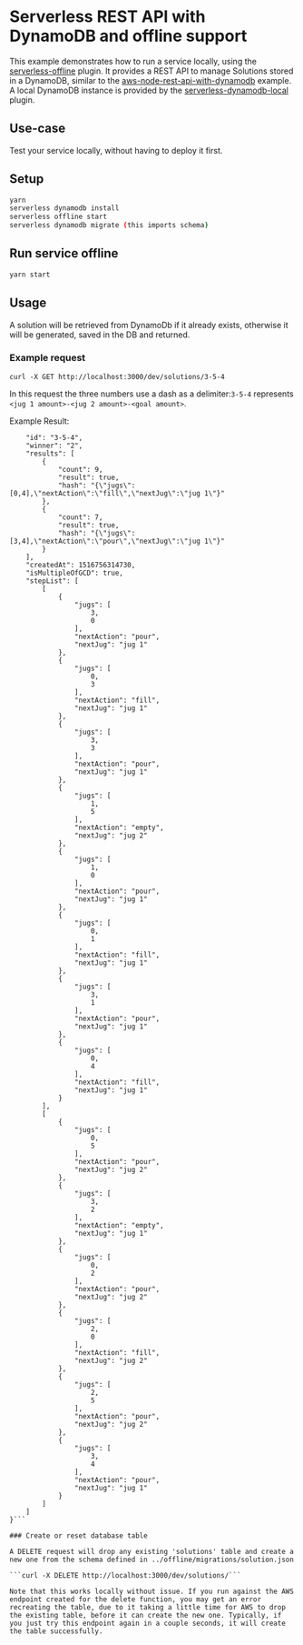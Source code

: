 # Serverless REST API with DynamoDB and offline support

This example demonstrates how to run a service locally, using the
[serverless-offline](https://github.com/dherault/serverless-offline) plugin. It
provides a REST API to manage Solutions stored in a DynamoDB, similar to the
[aws-node-rest-api-with-dynamodb](https://github.com/serverless/examples/tree/master/aws-node-rest-api-with-dynamodb)
example. A local DynamoDB instance is provided by the
[serverless-dynamodb-local](https://github.com/99xt/serverless-dynamodb-local)
plugin.

## Use-case

Test your service locally, without having to deploy it first.

## Setup

```bash
yarn
serverless dynamodb install
serverless offline start
serverless dynamodb migrate (this imports schema)
```

## Run service offline

```bash
yarn start
```

## Usage

A solution will be retrieved from DynamoDb if it already exists, otherwise it will be generated, saved in the DB and returned.

### Example request
```curl -X GET http://localhost:3000/dev/solutions/3-5-4```

In this request the three numbers use a dash as a delimiter:`3-5-4` represents `<jug 1 amount>-<jug 2 amount>-<goal amount>`.


Example Result:

```{
    "id": "3-5-4",
    "winner": "2",
    "results": [
        {
            "count": 9,
            "result": true,
            "hash": "{\"jugs\":[0,4],\"nextAction\":\"fill\",\"nextJug\":\"jug 1\"}"
        },
        {
            "count": 7,
            "result": true,
            "hash": "{\"jugs\":[3,4],\"nextAction\":\"pour\",\"nextJug\":\"jug 1\"}"
        }
    ],
    "createdAt": 1516756314730,
    "isMultipleOfGCD": true,
    "stepList": [
        [
            {
                "jugs": [
                    3,
                    0
                ],
                "nextAction": "pour",
                "nextJug": "jug 1"
            },
            {
                "jugs": [
                    0,
                    3
                ],
                "nextAction": "fill",
                "nextJug": "jug 1"
            },
            {
                "jugs": [
                    3,
                    3
                ],
                "nextAction": "pour",
                "nextJug": "jug 1"
            },
            {
                "jugs": [
                    1,
                    5
                ],
                "nextAction": "empty",
                "nextJug": "jug 2"
            },
            {
                "jugs": [
                    1,
                    0
                ],
                "nextAction": "pour",
                "nextJug": "jug 1"
            },
            {
                "jugs": [
                    0,
                    1
                ],
                "nextAction": "fill",
                "nextJug": "jug 1"
            },
            {
                "jugs": [
                    3,
                    1
                ],
                "nextAction": "pour",
                "nextJug": "jug 1"
            },
            {
                "jugs": [
                    0,
                    4
                ],
                "nextAction": "fill",
                "nextJug": "jug 1"
            }
        ],
        [
            {
                "jugs": [
                    0,
                    5
                ],
                "nextAction": "pour",
                "nextJug": "jug 2"
            },
            {
                "jugs": [
                    3,
                    2
                ],
                "nextAction": "empty",
                "nextJug": "jug 1"
            },
            {
                "jugs": [
                    0,
                    2
                ],
                "nextAction": "pour",
                "nextJug": "jug 2"
            },
            {
                "jugs": [
                    2,
                    0
                ],
                "nextAction": "fill",
                "nextJug": "jug 2"
            },
            {
                "jugs": [
                    2,
                    5
                ],
                "nextAction": "pour",
                "nextJug": "jug 2"
            },
            {
                "jugs": [
                    3,
                    4
                ],
                "nextAction": "pour",
                "nextJug": "jug 1"
            }
        ]
    ]
}```

### Create or reset database table

A DELETE request will drop any existing 'solutions' table and create a new one from the schema defined in ../offline/migrations/solution.json

```curl -X DELETE http://localhost:3000/dev/solutions/```

Note that this works locally without issue. If you run against the AWS endpoint created for the delete function, you may get an error recreating the table, due to it taking a little time for AWS to drop the existing table, before it can create the new one. Typically, if you just try this endpoint again in a couple seconds, it will create the table successfully.

